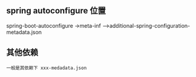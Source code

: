 ## spring autoconfigure 位置
spring-boot-autoconfigure
->meta-inf
-->additional-spring-configuration-metadata.json

## 其他依赖
    一般是其依赖下 xxx-medadata.json